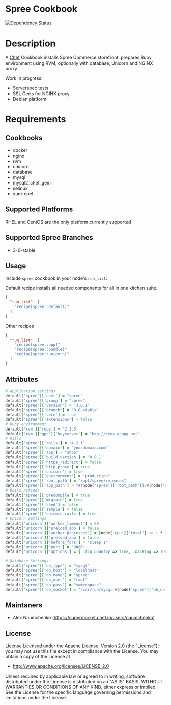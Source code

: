 # Spree Cookbook

[![Dependency Status](https://gemnasium.com/devloft/spree.svg)](https://gemnasium.com/devloft/spree)

Description
===========
A [Chef](http://getchef.com/) Cookbook installs Spree Commerce storefront, prepares Ruby environment using RVM, optionally with database, Unicorn and NGINX proxy.

Work in progress:
- Serverspec tests
- SSL Certs for NGINX proxy
- Debian platform

Requirements
===========

Cookbooks
---------
* docker
* nginx
* rvm
* unicorn
* database
* mysql
* mysql2_chef_gem
* selinux
* yum-epel

## Supported Platforms

RHEL and CentOS are the only platform currently supported

## Supported Spree Branches

- 3-0-stable

## Usage
Include `spree` cookbook in your node's `run_list`:

Default recipe installs all needed components for all in one kitchen suite.

```json
{
  "run_list": [
    "recipe[spree::default]"
  ]
}
```

Other recipes

```json
{
  "run_list": [
    "recipe[spree::app]"
    "recipe[spree::bundle]"
    "recipe[spree::unicorn]"
  ]
}
```
## Attributes

``` ruby
# Application settings
default['spree']['user'] = "spree"
default['spree']['group'] = "spree"
default['spree']['version'] = '3.0.1'
default['spree']['branch'] = '3-0-stable'
default['spree']['core'] = true
default['spree']['extensions'] = false
# Ruby environment
default['rvm']['ruby'] = '2.1.5'
default['rvm']['gpg']['keyserver'] = "hkp://keys.gnupg.net"
# Rails
default['spree']['rails'] = '4.2.1'
default['spree']['domain'] = "yourdomain.com"
default['spree']['app'] = "shop"
default['spree']['build_version'] = '0.0.1'
default['spree']['https_redirect'] = false
default['spree']['http_proxy'] = true
default['spree']['unicorn'] = true
default['spree']['environment'] = "production"
default['spree']['root_path'] = "/opt/spree/releases"
default['spree']['app_path'] = "#{node['spree']['root_path']}/#{node['spree']['app']}"
# Rails actions
default['spree']['precompile'] = true
default['spree']['migrate'] = true
default['spree']['seed'] = false
default['spree']['sample'] = false
default['spree']['unicorn_rails'] = true
# Unicorn settings
default['unicorn']['worker_timeout'] = 60
default['unicorn']['preload_app'] = false
default['unicorn']['worker_processes'] = [node['cpu']['total'].to_i * 2, 4].min
default['unicorn']['preload_app'] = false
default['unicorn']['before_fork'] = 'sleep 1'
default['unicorn']['port'] = '8080'
default['unicorn']['options'] = { :tcp_nodelay => true, :backlog => 100 }

# Database Settings
default['spree']['db_type'] = "mysql"
default['spree']['db_host'] = "localhost"
default['spree']['db_name'] = "spree"
default['spree']['db_user'] = "root"
default['spree']['db_pass'] = "somedbpass"
default['spree']['db_socket'] = "/var/run/mysql-#{node['spree']['db_name']}/mysqld.sock"

```

## Maintaners

- Alex Naumchenko (https://supermarket.chef.io/users/naumchenko)

## License

License
Licensed under the Apache License, Version 2.0 (the "License"); you may not use this file except in compliance with the License. You may obtain a copy of the License at

- http://www.apache.org/licenses/LICENSE-2.0

Unless required by applicable law or agreed to in writing, software distributed under the License is distributed on an "AS IS" BASIS, WITHOUT WARRANTIES OR CONDITIONS OF ANY KIND, either express or implied. See the License for the specific language governing permissions and limitations under the License.
